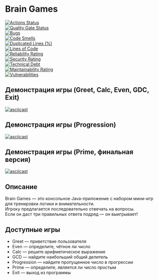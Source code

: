 # Brain Games

[![Actions Status](https://github.com/egyxh/java-project-61/actions/workflows/hexlet-check.yml/badge.svg)](https://github.com/egyxh/java-project-61/actions)  
[![Quality Gate Status](https://sonarcloud.io/api/project_badges/measure?project=egyxh_java-project-61&metric=alert_status)](https://sonarcloud.io/summary/new_code?id=egyxh_java-project-61)  
[![Bugs](https://sonarcloud.io/api/project_badges/measure?project=egyxh_java-project-61&metric=bugs)](https://sonarcloud.io/summary/new_code?id=egyxh_java-project-61)  
[![Code Smells](https://sonarcloud.io/api/project_badges/measure?project=egyxh_java-project-61&metric=code_smells)](https://sonarcloud.io/summary/new_code?id=egyxh_java-project-61)  
[![Duplicated Lines (%)](https://sonarcloud.io/api/project_badges/measure?project=egyxh_java-project-61&metric=duplicated_lines_density)](https://sonarcloud.io/summary/new_code?id=egyxh_java-project-61)  
[![Lines of Code](https://sonarcloud.io/api/project_badges/measure?project=egyxh_java-project-61&metric=ncloc)](https://sonarcloud.io/summary/new_code?id=egyxh_java-project-61)  
[![Reliability Rating](https://sonarcloud.io/api/project_badges/measure?project=egyxh_java-project-61&metric=reliability_rating)](https://sonarcloud.io/summary/new_code?id=egyxh_java-project-61)  
[![Security Rating](https://sonarcloud.io/api/project_badges/measure?project=egyxh_java-project-61&metric=security_rating)](https://sonarcloud.io/summary/new_code?id=egyxh_java-project-61)  
[![Technical Debt](https://sonarcloud.io/api/project_badges/measure?project=egyxh_java-project-61&metric=sqale_index)](https://sonarcloud.io/summary/new_code?id=egyxh_java-project-61)  
[![Maintainability Rating](https://sonarcloud.io/api/project_badges/measure?project=egyxh_java-project-61&metric=sqale_rating)](https://sonarcloud.io/summary/new_code?id=egyxh_java-project-61)  
[![Vulnerabilities](https://sonarcloud.io/api/project_badges/measure?project=egyxh_java-project-61&metric=vulnerabilities)](https://sonarcloud.io/summary/new_code?id=egyxh_java-project-61)

## Демонстрация игры  (Greet, Calc, Even, GDC, Exit)
[![asciicast](https://asciinema.org/a/ZubH1aswppqCW8UUjckLnd0Pgsvg)](https://asciinema.org/a/ZubH1aswppqCW8UUjckLnd0Pg)

## Демонстрация игры (Progression)
[![asciicast](https://asciinema.org/a/fzdMf9tdnOXfY32gplSBZw9uy.svg)](https://asciinema.org/a/fzdMf9tdnOXfY32gplSBZw9uy)

## Демонстрация игры (Prime, финальная версия)
[![asciicast](https://asciinema.org/a/AbESbYKuuzZEAHIXIPi3nQjRT.svg)](https://asciinema.org/a/AbESbYKuuzZEAHIXIPi3nQjRT)



## Описание

Brain Games — это консольное Java-приложение с набором мини-игр для тренировки логики и внимательности.  
Игроку предлагается последовательно отвечать на вопросы.  
Если он даст три правильных ответа подряд — он выигрывает!

## Доступные игры

- Greet — приветствие пользователя
- Even — определите, чётное ли число
- Calc — решите арифметическое выражение
- GCD — найдите наибольший общий делитель
- Progression — найдите пропущенное число в прогрессии
- Prime — определите, является ли число простым
- Exit — выход из программы

